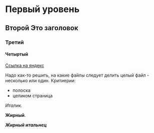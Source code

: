 # Первый уровень
## Второй Это заголовок
### Третий
#### Четыртый

[Ссылка на яндекс](https://yandex.ru)

Надо как-то решить, на какие файлы следует делить целый файл - несколько или один. Критиерии:
 - полоска
 - целиком страница
 
*Италик.*

**Жирный**.

***Жирный итальнец***
